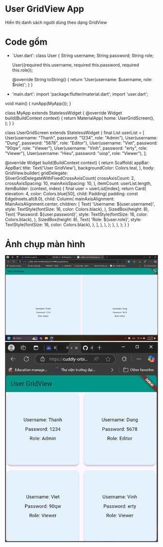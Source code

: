 # User GridView App
Hiển thị danh sách người dùng theo dạng GridView

# Code gồm
- `User.dart':
class User {
  String username;
  String password;
  String role;

  User({required this.username, required this.password, required this.role});

  @override
  String toString() {
    return 'User(username: $username, role: $role)';
  }
}
    
- 'main.dart':
import 'package:flutter/material.dart';
import 'user.dart';

void main() {
  runApp(MyApp());
}

class MyApp extends StatelessWidget {
  @override
  Widget build(BuildContext context) {
    return MaterialApp(
      home: UserGridScreen(),
    );
  }
}

class UserGridScreen extends StatelessWidget {
  final List<User> userList = [
    User(username: "Thanh", password: "1234", role: "Admin"),
    User(username: "Dung", password: "5678", role: "Editor"),
    User(username: "Viet", password: "90qw", role: "Viewer"),
    User(username: "Vinh", password: "erty", role: "Viewer"),
    User(username: "Hieu", password: "uiop", role: "Viewer"),
  ];

  @override
  Widget build(BuildContext context) {
    return Scaffold(
      appBar: AppBar(
        title: Text('User GridView'),
        backgroundColor: Colors.teal,
      ),
      body: GridView.builder(
        gridDelegate: SliverGridDelegateWithFixedCrossAxisCount(
          crossAxisCount: 2,
          crossAxisSpacing: 10,
          mainAxisSpacing: 10,
        ),
        itemCount: userList.length,
        itemBuilder: (context, index) {
          final user = userList[index];
          return Card(
            elevation: 4,
            color: Colors.blue[50],
            child: Padding(
              padding: const EdgeInsets.all(8.0),
              child: Column(
                mainAxisAlignment: MainAxisAlignment.center,
                children: [
                  Text(
                    'Username: ${user.username}',
                    style: TextStyle(fontSize: 16, color: Colors.black),
                  ),
                  SizedBox(height: 8),
                  Text(
                    'Password: ${user.password}',
                    style: TextStyle(fontSize: 16, color: Colors.black),
                  ),
                  SizedBox(height: 8),
                  Text(
                    'Role: ${user.role}',
                    style: TextStyle(fontSize: 16, color: Colors.black),
                  ),
                ],
              ),
            ),
          );
        },
      ),
    );
  }
}

# Ảnh chụp màn hình
![Giao diện](images/MobileAppScreen.png)
![Giao diện khi thu nhỏ](images/Screenzoom-out.png)